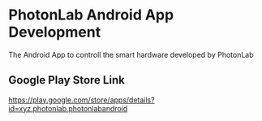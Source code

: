 # PhotonLab Android App Development
The Android App to controll the smart hardware developed by PhotonLab
## Google Play Store Link
https://play.google.com/store/apps/details?id=xyz.photonlab.photonlabandroid
